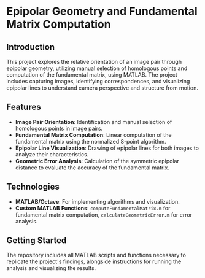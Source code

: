 # Epipolar Geometry and Fundamental Matrix Computation

## Introduction
This project explores the relative orientation of an image pair through epipolar geometry, utilizing manual selection of homologous points and computation of the fundamental matrix, using MATLAB. The project includes capturing images, identifying correspondences, and visualizing epipolar lines to understand camera perspective and structure from motion.

## Features
- **Image Pair Orientation**: Identification and manual selection of homologous points in image pairs.
- **Fundamental Matrix Computation**: Linear computation of the fundamental matrix using the normalized 8-point algorithm.
- **Epipolar Line Visualization**: Drawing of epipolar lines for both images to analyze their characteristics.
- **Geometric Error Analysis**: Calculation of the symmetric epipolar distance to evaluate the accuracy of the fundamental matrix.

## Technologies
- **MATLAB/Octave**: For implementing algorithms and visualization.
- **Custom MATLAB Functions**: `computeFundamentalMatrix.m` for fundamental matrix computation, `calculateGeometricError.m` for error analysis.

## Getting Started
The repository includes all MATLAB scripts and functions necessary to replicate the project's findings, alongside instructions for running the analysis and visualizing the results.

